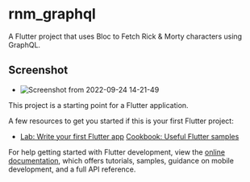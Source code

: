 # rnm_graphql

A Flutter project that uses Bloc to Fetch Rick & Morty characters using GraphQL.

## Screenshot

- ![Screenshot from 2022-09-24 14-21-49](https://user-images.githubusercontent.com/17502827/192095149-d340f836-9215-499d-b242-7cb170ced090.png)


This project is a starting point for a Flutter application.

A few resources to get you started if this is your first Flutter project:

- [Lab: Write your first Flutter app](https://docs.flutter.dev/get-started/codelab)
[Cookbook: Useful Flutter samples](https://docs.flutter.dev/cookbook)



For help getting started with Flutter development, view the
[online documentation](https://docs.flutter.dev/), which offers tutorials,
samples, guidance on mobile development, and a full API reference.
